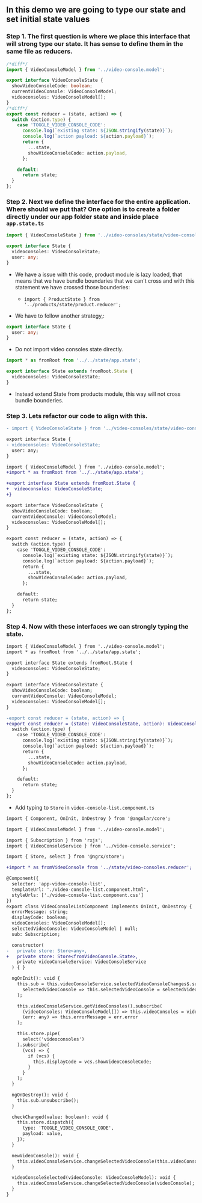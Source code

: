 ## In this demo we are going to type our state and set initial state values

### Step 1. The first question is where we place this interface that will strong type our state. It has sense to define them in the same file as reducers.

```typescript video-consoles.reducer.ts
/*diff*/
import { VideoConsoleModel } from '../video-console.model';

export interface VideoConsoleState {
  showVideoConsoleCode: boolean;
  currentVideoConsole: VideoConsoleModel;
  videoconsoles: VideoConsoleModel[];
}
/*diff*/
export const reducer = (state, action) => {
  switch (action.type) {
    case 'TOGGLE_VIDEO_CONSOLE_CODE':
      console.log(`existing state: ${JSON.stringify(state)}`);
      console.log(`action payload: ${action.payload}`);
      return {
        ...state,
        showVideoConsoleCode: action.payload,
      };

    default:
      return state;
  }
};

```
### Step 2. Next we define the interface for the entire application. Where should we put that? One option is to create a folder directly under our app folder state and inside place `app.state.ts`

```typescript app/state/app.state.ts
import { VideoConsoleState } from '../video-consoles/state/video-consoles.reducer';

export interface State {
  videoconsoles: VideoConsoleState;
  user: any;
}

```
* We have a issue with this code, product module is lazy loaded, that means that we have bundle boundaries that we can't cross and with this statement we have crossed those bounderies:
  - `import { ProductState } from '../products/state/product.reducer';`

* We have to follow another strategy,:

```typescript app
export interface State {
  user: any;
}

```

* Do not import video consoles state directly.

```typescript video-console.reducer.ts
import * as fromRoot from '../../state/app.state';

export interface State extends fromRoot.State {
  videoconsoles: VideoConsoleState;
}
```

* Instead extend State from products module, this way will not cross bundle bounderies.

### Step 3. Lets refactor our code to align with this.

```diff app.state.ts
- import { VideoConsoleState } from '../video-consoles/state/video-consoles.reducer';

export interface State {
- videoconsoles: VideoConsoleState;
  user: any;
}

```

```diff video-consoles.reducer.ts
import { VideoConsoleModel } from '../video-console.model';
+import * as fromRoot from '../../state/app.state';

+export interface State extends fromRoot.State {
+  videoconsoles: VideoConsoleState;
+}

export interface VideoConsoleState {
  showVideoConsoleCode: boolean;
  currentVideoConsole: VideoConsoleModel;
  videoconsoles: VideoConsoleModel[];
}

export const reducer = (state, action) => {
  switch (action.type) {
    case 'TOGGLE_VIDEO_CONSOLE_CODE':
      console.log(`existing state: ${JSON.stringify(state)}`);
      console.log(`action payload: ${action.payload}`);
      return {
        ...state,
        showVideoConsoleCode: action.payload,
      };

    default:
      return state;
  }
};

```

### Step 4. Now with these interfaces we can strongly typing the state.

```diff video-consoles.reducer.ts
import { VideoConsoleModel } from '../video-console.model';
import * as fromRoot from '../../state/app.state';

export interface State extends fromRoot.State {
  videoconsoles: VideoConsoleState;
}

export interface VideoConsoleState {
  showVideoConsoleCode: boolean;
  currentVideoConsole: VideoConsoleModel;
  videoconsoles: VideoConsoleModel[];
}

-export const reducer = (state, action) => {
+export const reducer = (state: VideoConsoleState, action): VideoConsoleState => {
  switch (action.type) {
    case 'TOGGLE_VIDEO_CONSOLE_CODE':
      console.log(`existing state: ${JSON.stringify(state)}`);
      console.log(`action payload: ${action.payload}`);
      return {
        ...state,
        showVideoConsoleCode: action.payload,
      };

    default:
      return state;
  }
};

```

* Add typing to `Store` in `video-console-list.component.ts`

```diff video-console-list.component.ts
import { Component, OnInit, OnDestroy } from '@angular/core';

import { VideoConsoleModel } from '../video-console.model';

import { Subscription } from 'rxjs';
import { VideoConsoleService } from '../video-console.service';

import { Store, select } from '@ngrx/store';

+import * as fromVideoConsole from '../state/video-consoles.reducer';

@Component({
  selector: 'app-video-console-list',
  templateUrl: './video-console-list.component.html',
  styleUrls: ['./video-console-list.component.css']
})
export class VideoConsoleListComponent implements OnInit, OnDestroy {
  errorMessage: string;
  displayCode: boolean;
  videoConsoles: VideoConsoleModel[];
  selectedVideoConsole: VideoConsoleModel | null;
  sub: Subscription;

  constructor(
-   private store: Store<any>,
+   private store: Store<fromVideoConsole.State>,
    private videoConsoleService: VideoConsoleService
  ) { }

  ngOnInit(): void {
    this.sub = this.videoConsoleService.selectedVideoConsoleChanges$.subscribe(
      selectedVideoConsole => this.selectedVideoConsole = selectedVideoConsole
    );

    this.videoConsoleService.getVideoConsoles().subscribe(
      (videoConsoles: VideoConsoleModel[]) => this.videoConsoles = videoConsoles,
      (err: any) => this.errorMessage = err.error
    );

    this.store.pipe(
      select('videoconsoles')
    ).subscribe(
      (vcs) => {
        if (vcs) {
          this.displayCode = vcs.showVideoConsoleCode;
        }
      }
    );
  }

  ngOnDestroy(): void {
    this.sub.unsubscribe();
  }

  checkChanged(value: boolean): void {
    this.store.dispatch({
      type: 'TOGGLE_VIDEO_CONSOLE_CODE',
      payload: value,
    });
  }

  newVideoConsole(): void {
    this.videoConsoleService.changeSelectedVideoConsole(this.videoConsoleService.newVideoConsole());
  }

  videoConsoleSelected(videoConsole: VideoConsoleModel): void {
    this.videoConsoleService.changeSelectedVideoConsole(videoConsole);
  }
}

```
